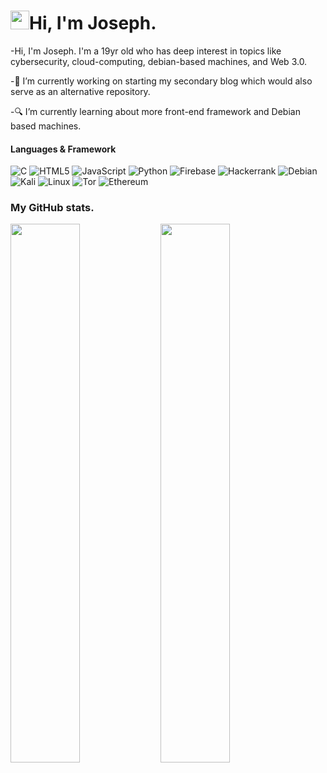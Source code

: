 # <img src="https://raw.githubusercontent.com/MartinHeinz/MartinHeinz/master/wave.gif" width="30px">Hi, I'm Joseph.

-Hi, I'm Joseph. I'm a 19yr old who has deep interest in topics like cybersecurity, cloud-computing, debian-based machines, and Web 3.0.

-🔭 I’m currently working on starting my secondary blog which would also serve as an alternative repository.

-🔍 I’m currently learning about more front-end framework and Debian based machines. 

#### Languages & Framework

![C](https://img.shields.io/badge/c-%2300599C.svg?style=for-the-badge&logo=c&logoColor=white)
![HTML5](https://img.shields.io/badge/html5-%23E34F26.svg?style=for-the-badge&logo=html5&logoColor=white)
![JavaScript](https://img.shields.io/badge/javascript-%23323330.svg?style=for-the-badge&logo=javascript&logoColor=%23F7DF1E)
![Python](https://img.shields.io/badge/python-3670A0?style=for-the-badge&logo=python&logoColor=ffdd54)
![Firebase](https://img.shields.io/badge/firebase-%23039BE5.svg?style=for-the-badge&logo=firebase)
![Hackerrank](https://img.shields.io/badge/-Hackerrank-2EC866?style=for-the-badge&logo=HackerRank&logoColor=white)
![Debian](https://img.shields.io/badge/Debian-D70A53?style=for-the-badge&logo=debian&logoColor=white)
![Kali](https://img.shields.io/badge/Kali-268BEE?style=for-the-badge&logo=kalilinux&logoColor=white)
![Linux](https://img.shields.io/badge/Linux-FCC624?style=for-the-badge&logo=linux&logoColor=black)
![Tor](https://img.shields.io/badge/Tor-7D4698?style=for-the-badge&logo=Tor-Browser&logoColor=white)
![Ethereum](https://img.shields.io/badge/Ethereum-3C3C3D?style=for-the-badge&logo=Ethereum&logoColor=white)




### My GitHub stats.
<img align="left"  width="47%" src="https://github-readme-stats.vercel.app/api?username=callmekoshy&show_icons=true&theme=transparent">
<img align="left" width="47%" src="https://github-readme-stats.vercel.app/api/top-langs/?username=callmekoshy">

